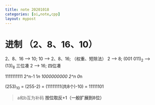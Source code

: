 ```yaml
---
title: note 20201018
categories: [oi,note,cpp]
layout: mypost
---
```


# 进制 （2、8、16、10）

2、8、16 --> 10;
10 --> 2、8、16;    （权重、短除法）
2 --> 8;
    (001 011)<sub>2</sub> --> (13)<sub>8</sub>
    三位凑
2 --> 16;
    四位凑

1111111111  2^n-1   1*n
1000000000  2^n     0*n

(253)<sub>10</sub> = (255-2) = (11111111(共8个)-10)
    = 11111101

> a和b互为补码
> **按位取反+1（一般扩展到8位）**